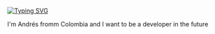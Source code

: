 [![Typing SVG](https://readme-typing-svg.herokuapp.com/?lines=Hi,+I'm+Andrés+welcome+to+my+GitHub)](https://git.io/typing-svg)

I'm Andrés fromm Colombia and I want to be a developer in the future 
